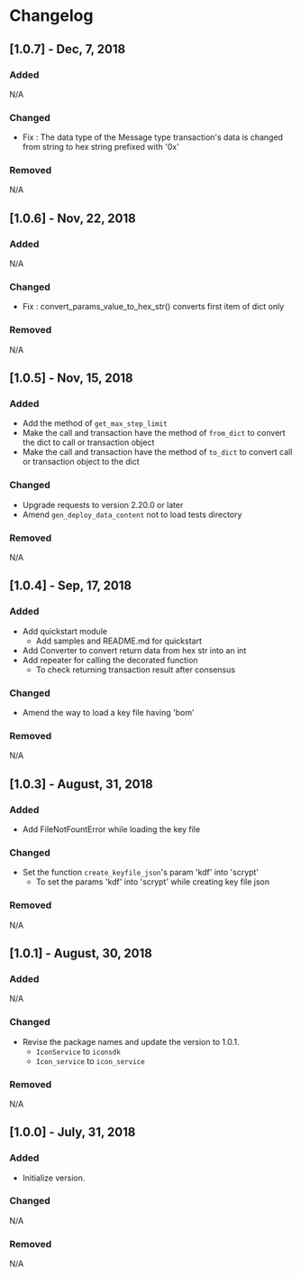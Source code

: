 # Changelog

## [1.0.7] -  Dec, 7, 2018
### Added
N/A

### Changed
- Fix : The data type of the Message type transaction's data is changed from string to hex string prefixed with '0x'

### Removed
N/A


## [1.0.6] -  Nov, 22, 2018
### Added
N/A

### Changed
- Fix : convert_params_value_to_hex_str() converts first item of dict only

### Removed
N/A


## [1.0.5] -  Nov, 15, 2018
### Added
- Add the method of `get_max_step_limit`
- Make the call and transaction have the method of `from_dict` to convert the dict to call or transaction object
- Make the call and transaction have the method of `to_dict` to convert call or transaction object to the dict

### Changed
- Upgrade requests to version 2.20.0 or later
- Amend `gen_deploy_data_content` not to load tests directory

### Removed
N/A


## [1.0.4] -  Sep, 17, 2018
### Added
- Add quickstart module
    - Add samples and README.md for quickstart
- Add Converter to convert return data from hex str into an int
- Add repeater for calling the decorated function
    - To check returning transaction result after consensus

### Changed
- Amend the way to load a key file having 'bom'

### Removed
N/A


## [1.0.3] -  August, 31, 2018
### Added
- Add FileNotFountError while loading the key file

### Changed
- Set the function `create_keyfile_json`'s param 'kdf' into 'scrypt'
    - To set the params 'kdf' into 'scrypt' while creating key file json

### Removed
N/A


## [1.0.1] -  August, 30, 2018
### Added
N/A

### Changed
- Revise the package names and update the version to 1.0.1.
    - `IconService` to `iconsdk`
    - `Icon_service` to `icon_service`

### Removed
N/A


## [1.0.0] -  July, 31, 2018
### Added
 - Initialize version.

### Changed
N/A

### Removed
N/A




